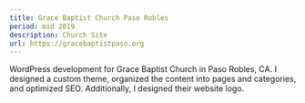 ```yaml
---
title: Grace Baptist Church Paso Robles
period: mid 2019
description: Church Site
url: https://gracebaptistpaso.org
---
```


WordPress development for Grace Baptist Church in Paso Robles, CA. I designed a custom theme, organized the content into pages and categories, and optimized SEO. Additionally, I designed their website logo.

